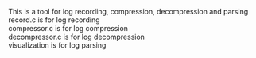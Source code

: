 This is a tool for log recording, compression, decompression and parsing  
record.c is for log recording  
compressor.c is for log compression  
decompressor.c is for log decompression  
visualization is for log parsing  

